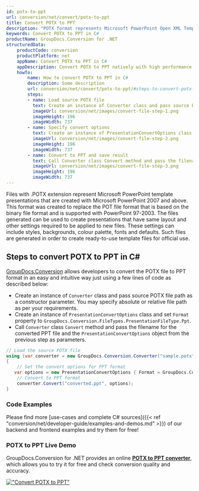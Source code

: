 ```yaml
---
id: potx-to-ppt
url: conversion/net/convert/potx-to-ppt
title: Convert POTX to PPT
description: "POTX format represents Microsoft PowerPoint Open XML Template with .potx extension. Learn how to convert POTX to PPT file programmatically in C# language using GroupDocs.Conversion for .NET library."
keywords: Convert POTX to PPT in C#
productName: GroupDocs.Conversion for .NET
structuredData:
    productCode: conversion
    productPlatform: net
    appName: Convert POTX to PPT in C#
    appDescription: Convert POTX to PPT natively with high performance using C# language and server side GroupDocs.Conversion for .NET APIs, without the use of any software like Microsoft or Open Office.
    howTo:
        name: How to convert POTX to PPT in C# 
        description: Some description
        url: conversion/net/convert/potx-to-ppt/#steps-to-convert-potx-to-ppt-in-c
        steps:
        - name: Load source POTX file 
          text: Create an instance of Converter class and pass source POTX file path as a constructor parameter. You may specify absolute or relative file path as per your requirements. 
          imageUrl: conversion/net/images/convert-file-step-1.png
          imageHeight: 196
          imageWidth: 737
        - name: Specify convert options 
          text: Create an instance of PresentationConvertOptions class.
          imageUrl: conversion/net/images/convert-file-step-2.png
          imageHeight: 196
          imageWidth: 737
        - name: Convert to PPT and save result 
          text: Call Converter class Convert method and pass the filename for the converted HTML file and the PresentationConvertOptions object from the previous step as parameters.
          imageUrl: conversion/net/images/convert-file-step-3.png
          imageHeight: 196
          imageWidth: 737
---
```


Files with .POTX extension represent Microsoft PowerPoint template presentations that are created with Microsoft PowerPoint 2007 and above. This format was created to replace the POT file format that is based on the binary file format and is supported with PowerPoint 97-2003. The files generated can be used to create presentations that have same layout and other settings required to be applied to new files. These settings can include styles, backgrounds, colour palette, fonts and defaults. Such files are generated in order to create ready-to-use template files for official use.

## Steps to convert POTX to PPT in C#

[GroupDocs.Conversion](https://products.groupdocs.com/conversion/net) allows developers to convert the POTX file to PPT format in an easy and intuitive way just using a few lines of code as described below:

* Create an instance of `Converter` class and pass source POTX file path as a constructor parameter. You may specify absolute or relative file path as per your requirements. 
* Create an instance of `PresentationConvertOptions` class and set `Format` property to `GroupDocs.Conversion.FileTypes.PresentationFileType.Ppt`.
* Call `Converter` class `Convert` method and pass the filename for the converted PPT file and the `PresentationConvertOptions` object from the previous step as parameters.

```csharp
// Load the source POTX file
using (var converter = new GroupDocs.Conversion.Converter("sample.potx"))
{
    // Set the convert options for PPT format
   var options = new PresentationConvertOptions { Format = GroupDocs.Conversion.FileTypes.PresentationFileType.Ppt };
    // Convert to PPT format
    converter.Convert("converted.ppt", options);
}
```

### Code Examples

Please find more [use-cases and complete C# sources]({{< ref "conversion/net/developer-guide/examples-and-demos.md" >}}) of our backend and frontend examples and try them for free!

### POTX to PPT Live Demo

GroupDocs.Conversion for .NET provides an online [**POTX to PPT converter**](https://products.groupdocs.app/conversion/potx-to-ppt), which allows you to try it for free and check conversion quality and accuracy.

[!["Convert POTX to PPT"](conversion/net/images/convert-to-ppt/convert-potx-to-ppt.png)](https://products.groupdocs.app/conversion/potx-to-ppt)